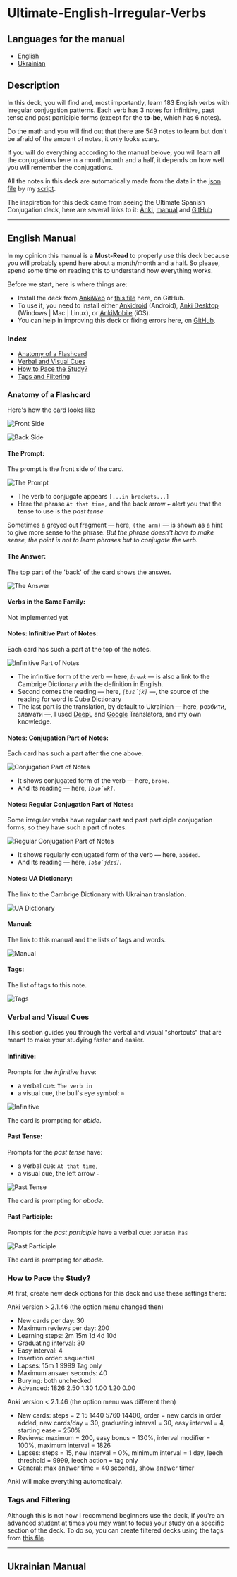 # Ultimate-English-Irregular-Verbs

## Languages for the manual

- [English](#english-manual)
- [Ukrainian](#ukrainian-manual)

## Description

In this deck, you will find and, most importantly, learn 183 English verbs with irregular conjugation patterns. Each verb has 3 notes for infinitive, past tense and past participle forms (except for the **to-be**, which has 6 notes).

Do the math and you will find out that there are 549 notes to learn but don't be afraid of the amount of notes, it only looks scary.

If you will do everything according to the manual belove, you will learn all the conjugations here in a month/month and a half, it depends on how well you will remember the conjugations.

All the notes in this deck are automatically made from the data in the [json file](static/Eng%20Irregular%20Verbs.json) by my [script](script.py).

The inspiration for this deck came from seeing the Ultimate Spanish Conjugation deck, here are several links to it: [Anki](https://ankiweb.net/shared/info/638411848), [manual](http://www.asiteaboutnothing.net/w_ultimate_spanish_conjugation.html) and [GitHub](https://github.com/boolbag/Anki-Goodies/tree/master/Decks/Spanish)

---

## English Manual

In my opinion this manual is a **Must-Read** to properly use this deck because you will probably spend here about a month/month and a half. So please, spend some time on reading this to understand how everything works.

Before we start, here is where things are:

- Install the deck from [AnkiWeb](https://ankiweb.net/shared/info/643582787) or [this file](Ultimate$20English$20Irregular$20Conjugation.apkg) here, on GitHub.
- To use it, you need to install either [Ankidroid](https://play.google.com/store/apps/details?id=com.ichi2.anki&hl=en) (Android), [Anki Desktop](https://apps.ankiweb.net/) (Windows | Mac | Linux), or [AnkiMobile](https://apps.apple.com/us/app/ankimobile-flashcards/id373493387) (iOS).
- You can help in improving this deck or fixing errors here, on [GitHub](https://github.com/Enkidu-Chains/Ultimate-English-Irregular-Conjugation).

### Index

- [Anatomy of a Flashcard](#anatomy-of-a-flashcard)
- [Verbal and Visual Cues](#verbal-and-visual-cues)
- [How to Pace the Study?](#how-to-pace-the-study)
- [Tags and Filtering](#tags-and-filtering)

### Anatomy of a Flashcard

Here's how the card looks like

![Front Side](images/Front%20Side.png)

![Back Side](images/Back%20Side.png)

#### **The Prompt:**

The prompt is the front side of the card.

![The Prompt](images/The%20Prompt.png)

- The verb to conjugate appears `[...in brackets...]`
- Here the phrase `At that time,` and the back arrow `←` alert you that the tense to use is the *past tense*

Sometimes a greyed out fragment — here, `(the arm)` — is shown as a hint to give more sense to the phrase. *But the phrase doesn't have to make sense, the point is not to learn phrases but to conjugate the verb.*

#### **The Answer:**

The top part of the 'back' of the card shows the answer.

![The Answer](images/The%20Answer.png)

#### **Verbs in the Same Family:**

Not implemented yet

#### **Notes: Infinitive Part of Notes:**

Each card has such a part at the top of the notes.

![Infinitive Part of Notes](images/Infinitive%20Part%20of%20Notes.png)

- The infinitive form of the verb — here, *`break`* — is also a link to the Cambrige Dictionary with the definition in English.
- Second comes the reading — here, *`[bɹɛ́jk]`*  —, the source of the reading for word is [Cube Dictionary](http://cube.elte.hu/)
- The last part is the translation, by default to Ukrainian — here, розбити, зламати —, I used [DeepL](https://www.deepl.com/translator) and [Google](https://translate.google.com/) Translators, and my own knowledge.

#### **Notes: Conjugation Part of Notes:**

Each card has such a part after the one above.

![Conjugation Part of Notes](images/Conjugation%20Part%20of%20Notes.png)

- It shows conjugated form of the verb — here, `broke`.
- And its reading — here, *`[bɹə́wk]`*.

#### **Notes: Regular Conjugation Part of Notes:**

Some irregular verbs have regular past and past participle conjugation forms, so they have such a part of notes.

![Regular Conjugation Part of Notes](images/Regular%20Conjugation%20Part%20of%20Notes.png)

- It shows regularly conjugated form of the verb — here, `abided`.
- And its reading — here, *`[əbɑ́jdɪd]`*.

#### **Notes: UA Dictionary:**

The link to the Cambrige Dictionary with Ukrainan translation.

![UA Dictionary](images/UA%20Dictionary.png)

#### **Manual:**

The link to this manual and the lists of tags and words.

![Manual](images/Manual.png)

#### **Tags:**

The list of tags to this note.

![Tags](images/Tags.png)

### Verbal and Visual Cues

This section guides you through the verbal and visual "shortcuts" that are meant to make your studying faster and easier.

#### **Infinitive:**

Prompts for the *infinitive* have:

- a verbal cue: `The verb in`
- a visual cue, the bull's eye symbol: `⊙`

![Infinitive](images/Infinitive.png)

The card is prompting for *abide*.

#### **Past Tense:**

Prompts for the *past tense* have:

- a verbal cue: `At that time,`
- a visual cue, the left arrow  `←`

![Past Tense](images/Past%20Tense.png)

The card is prompting for *abode*.

#### **Past Participle:**

Prompts for the *past participle* have a verbal cue: `Jonatan has`

![Past Participle](images/Past%20Participle.png)

The card is prompting for *abode*.

### How to Pace the Study?

At first, create new deck options for this deck and use these settings there:

Anki version > 2.1.46 (the option menu changed then)

- New cards per day: 30
- Maximum reviews per day: 200
- Learning steps: 2m 15m 1d 4d 10d
- Graduating interval: 30
- Easy interval: 4
- Insertion order: sequential
- Lapses: 15m 1 9999 Tag only
- Maximum answer seconds: 40
- Burying: both unchecked
- Advanced: 1826 2.50 1.30 1.00 1.20 0.00

Anki version < 2.1.46 (the option menu was different then)

- New cards: steps = 2 15 1440 5760 14400, order = new cards in order added, new cards/day = 30, graduating interval = 30, easy interval = 4, starting ease = 250%
- Reviews: maximum = 200, easy bonus = 130%, interval modifier = 100%, maximum interval = 1826
- Lapses: steps = 15, new interval = 0%, minimum interval = 1 day, leech threshold = 9999, leech action = tag only
- General: max answer time = 40 seconds, show answer timer

Anki will make everything automaticaly.

### Tags and Filtering

Although this is not how I recommend beginners use the deck, if you're an advanced student at times you may want to focus your study on a specific section of the deck. To do so, you can create filtered decks using the tags from [this file](List%20of%20Words%20and%20Tags.md).

---

## Ukrainian Manual
